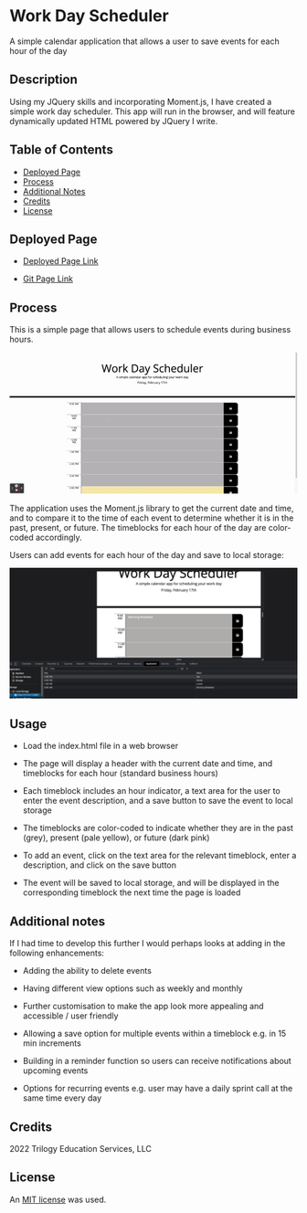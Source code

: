 # Work Day Scheduler
A simple calendar application that allows a user to save events for each hour of the day

## Description
Using my JQuery skills and incorporating Moment.js, I have created a simple work day scheduler. This app will run in the browser, and will feature dynamically updated HTML powered by JQuery I write.

## Table of Contents

* [Deployed Page](#deployed-page)
* [Process](#process)
* [Additional Notes](#additional-notes)
* [Credits](#credits)
* [License](#license)


## Deployed Page

* [Deployed Page Link](https://lilibear1.github.io/Work-Day-Scheduler/)

* [Git Page Link](https://github.com/LiliBear1/Work-Day-Scheduler) 


## Process

This is a simple page that allows users to schedule events during business hours.

![Work Day Scheduler Demo GIF"](/images/Demo.gif)

The application uses the Moment.js library to get the current date and time, and to compare it to the time of each event to determine whether it is in the past, present, or future. The timeblocks for each hour of the day are color-coded accordingly.

Users can add events for each hour of the day and save to local storage: 

![Local storage example"](/images/LocalStorage.png)

## Usage

* Load the index.html file in a web browser

* The page will display a header with the current date and time, and timeblocks for each hour (standard business hours)

* Each timeblock includes an hour indicator, a text area for the user to enter the event description, and a save button to save the event to local storage

* The timeblocks are color-coded to indicate whether they are in the past (grey), present (pale yellow), or future (dark pink)

* To add an event, click on the text area for the relevant timeblock, enter a description, and click on the save button

* The event will be saved to local storage, and will be displayed in the corresponding timeblock the next time the page is loaded


## Additional notes

If I had time to develop this further I would perhaps looks at adding in the following enhancements:

* Adding the ability to delete events

* Having different view options such as weekly and monthly

* Further customisation to make the app look more appealing and accessible / user friendly

* Allowing a save option for multiple events within a timeblock e.g. in 15 min increments

* Building in a reminder function so users can receive notifications about upcoming events 

* Options for recurring events e.g. user may have a daily sprint call at the same time every day

## Credits 
2022 Trilogy Education Services, LLC

## License

An [MIT license](https://choosealicense.com/licenses/mit/) was used.

